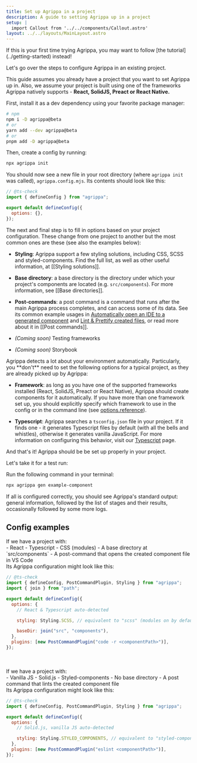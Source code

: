 ```yaml
---
title: Set up Agrippa in a project
description: A guide to setting Agrippa up in a project
setup: |
  import Callout from '../../components/Callout.astro'
layout: ../../layouts/MainLayout.astro
---
```



<Callout type="tip">
  <p slot="header">If this is your first time trying Agrippa, you may want to follow [the tutorial](../getting-started) instead!</p>
</Callout>

Let's go over the steps to configure Agrippa in an existing project.

This guide assumes you already have a project that you want to set Agrippa up in.
Also, we assume your project is built using one of the frameworks Agrippa natively supports - **React, SolidJS, Preact or React Native.**

First, install it as a dev dependency using your favorite package manager:

```bash
# npm
npm i -D agrippa@beta
# or
yarn add --dev agrippa@beta
# or
pnpm add -D agrippa@beta
```

Then, create a config by running:

```bash
npx agrippa init
```

You should now see a new file in your root directory (where `agrippa init` was called), `agrippa.config.mjs`. Its contents should look like this:

```js
// @ts-check
import { defineConfig } from "agrippa";

export default defineConfig({
  options: {},
});
```

The next and final step is to fill in options based on your project configuration. These change from one project to another but the most common ones are these (see also the examples below):

- **Styling**: Agrippa support a few styling solutions, including CSS, SCSS and styled-components. Find the full list, as well as other useful information, at [[Styling solutions]].
- **Base directory**: a base directory is the directory under which your project's components are located (e.g. `src/components`). For more information, see [[Base directories]].
- **Post-commands**: a post command is a command that runs after the main Agrippa process completes, and can access some of its data. See its common example usages in [Automatically open an IDE to a generated component](./automatically-open-your-ide-to-a-generated-component) and [Lint & Prettify created files](./lint-and-prettify-created-files), or read more about it in [[Post commands]].

- _(Coming soon)_ Testing frameworks
- _(Coming soon)_ Storybook

<Callout type="tip">
  Agrippa detects a lot about your environment automatically. Particularly, you **don't** need to set the following options for a typical project, as they are already picked up by Agrippa:
  <br/>

  - **Framework**: as long as you have one of the supported frameworks installed (React, SolidJS, Preact or React Native), Agrippa should create components for it automatically. If you have more than one framework set up, you should explicitly specify which framework to use in the config or in the command line (see [options.reference](obsidian://open?vault=Notes&file=Agrippa%20docs%2Freference%2FGeneration%20Options)).

  - **Typescript**: Agrippa searches a `tsconfig.json` file in your project. If it finds one - it generates Typescript files by default (with all the bells and whistles), otherwise it generates vanilla JavaScript. For more information on configuring this behavior, visit our [Typescript](../environments/typescript) page.
</Callout>

And that's it! Agrippa should be be set up properly in your project.

Let's take it for a test run:

Run the following command in your terminal:

```bash
npx agrippa gen example-component
```

If all is configured correctly, you should see Agrippa's standard output: general information, followed by the list of stages and their results, occasionally followed by some more logs.

## Config examples

<Callout type="example">
If we have a project with:
<br/>
- React
- Typescript
- CSS (modules)
- A base directory at `src/components`
- A post-command that opens the created component file in VS Code
<br/>
Its Agrippa configuration might look like this:

```js
// @ts-check
import { defineConfig, PostCommandPlugin, Styling } from "agrippa";
import { join } from "path";

export default defineConfig({
  options: {
    // React & Typescript auto-detected

    styling: Styling.SCSS, // equivalent to "scss" (modules on by default)

    baseDir: join("src", "components"),
  },
  plugins: [new PostCommandPlugin("code -r <componentPath>")],
});
```
</Callout>

<br/>
<br/>

<Callout type="example">
If we have a project with:
<br/>
- Vanilla JS
- Solid.js
- Styled-components
- No base directory
- A post command that lints the created component file
<br/>
Its Agrippa configuration might look like this:

```js
// @ts-check
import { defineConfig, PostCommandPlugin, Styling } from "agrippa";

export default defineConfig({
  options: {
    // Solid.js, vanilla JS auto-detected

    styling: Styling.STYLED_COMPONENTS, // equivalent to "styled-components"
  },
  plugins: [new PostCommandPlugin("eslint <componentPath>")],
});
```
</Callout>